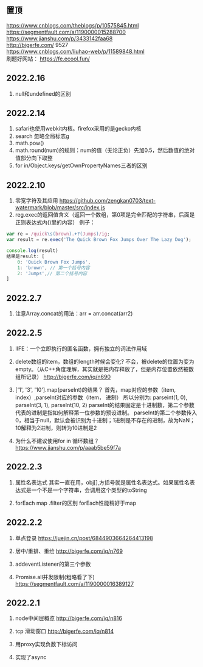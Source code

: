 ## 置顶
https://www.cnblogs.com/theblogs/p/10575845.html  
https://segmentfault.com/a/1190000015288700  
https://www.jianshu.com/p/3433142faa68  
http://bigerfe.com/ 9527  
https://www.cnblogs.com/liuhao-web/p/11589848.html  
刷题好网站：
https://fe.ecool.fun/

## 2022.2.16
1. null和undefined的区别

## 2022.2.14
1. safari也使用webkit内核。firefox采用的是gecko内核
2. search 忽略全局标志g
3. math.pow()
4. math.round(num)的规则：num的值（无论正负）先加0.5，然后数值的绝对值部分向下取整
5. for in/Object.keys/getOwnPropertyNames三者的区别

## 2022.2.10
1. 零宽字符及其应用 https://github.com/zengkan0703/text-watermark/blob/master/src/index.js
2. reg.exec的返回值含义（返回一个数组，第0项是完全匹配的字符串，后面是正则表达式内()里的内容） 例子：

```javascript
var re = /quick\s(brown).+?(Jumps)/ig;
var result = re.exec('The Quick Brown Fox Jumps Over The Lazy Dog');

console.log(result)
结果是result: [
    0: 'Quick Brown Fox Jumps',
    1: 'brown', // 第一个括号内容
    2: 'Jumps',// 第二个括号内容
]
```

## 2022.2.7
1. 注意Array.concat的用法：arr = arr.concat(arr2)


## 2022.2.5
1. IIFE：一个立即执行的匿名函数，拥有独立的词法作用域
2. delete数组的item，数组的length时候会变化?
不会，被delete的位置为变为empty。（从C++角度理解，其实就是把内存释放了，但是内存位置依然被数组所记录）
http://bigerfe.com/iq/n690

3. ['1', '3', '10'].map(parseInt)的结果？
首先，map对应的参数（item, index）,parseInt对应的参数（item， 进制）
所以分别为: parseint(1, 0), parseInt(3, 1), parseInt(10, 2)
parseInt的结果固定是十进制数，第二个参数代表的进制是指如何解释第一位参数的预设进制。
parseInt的第二个参数传入0，相当于null，默认会被识别为十进制；1进制是不存在的进制，故为NaN；10解释为2进制，则转为10进制是2

4. 为什么不建议使用for in 循环数组？
https://www.jianshu.com/p/aaab5be59f7a

## 2022.2.3
1. 属性名表达式
其实一直在用，obj[],方括号就是属性名表达式。如果属性名表达式是一个不是一个字符串，会调用这个类型的toString

2. forEach map .filter的区别
forEach性能稍好于map


## 2022.2.2
1. 单点登录
https://juejin.cn/post/6844903664264413198

2. 居中/重排、重绘
http://bigerfe.com/iq/n769

3. addeventListener的第三个参数

4. Promise.all并发限制(粗略看了下)
https://segmentfault.com/a/1190000016389127

## 2022.2.1
1. node中间层概览
http://bigerfe.com/iq/n816

2. tcp 滑动窗口
http://bigerfe.com/iq/n814

3. 用proxy实现负数下标访问

4. 实现了async